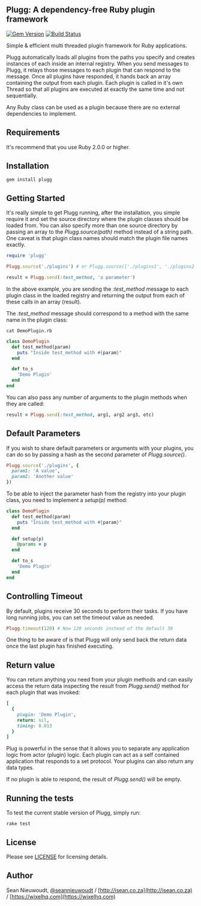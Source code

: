 ## Plugg: A dependency-free Ruby plugin framework

[![Gem Version](https://badge.fury.io/rb/plugg.svg)](https://rubygems.org/gems/plugg)
[![Build Status](https://travis-ci.org/Wixel/Plugg.svg)](https://travis-ci.org/Wixel/Plugg)

Simple & efficient multi threaded plugin framework for Ruby applications.

Plugg automatically loads all plugins from the paths you specify and creates instances of each inside an internal registry. When you send messages to Plugg, it relays those messages to each plugin that can respond to the message. Once all plugins have responded, it hands back an array containing the output from each plugin. Each plugin is called in it's own Thread so that all plugins are executed at exactly the same time and not sequentially.

Any Ruby class can be used as a plugin because there are no external dependencies to implement.

Requirements
-----------------

It's recommend that you use Ruby 2.0.0 or higher.

Installation
-----------------

    gem install plugg

Getting Started
-----------------

It's really simple to get Plugg running, after the installation, you simple require it and set the source directory where the plugin classes should be loaded from. You can also specify more than one source directory by passing an array to the *Plugg.source(path)* method instead of a string path. One caveat is that plugin class names should match the plugin file names exactly.

```ruby
require 'plugg'

Plugg.source('./plugins') # or Plugg.source(['./plugins1', './plugins2'])

result = Plugg.send(:test_method, 'a parameter')
```

In the above example, you are sending the *:test_method* message to each plugin class in the loaded registry and returning the output from each of these calls in an array (result).

The *:test_method* message should correspond to a method with the same name in the plugin class:

    cat DemoPlugin.rb

```ruby
class DemoPlugin
  def test_method(param)
    puts "Inside test_method with #{param}"
  end

  def to_s
    'Demo Plugin'
  end
end
```

You can also pass any number of arguments to the plugin methods when they are called:

```ruby
result = Plugg.send(:test_method, arg1, arg2 arg3, etc)
```

Default Parameters
-----------------

If you wish to share default parameters or arguments with your plugins, you can do so by passing a hash as the second parameter of _Plugg.source()_.

```ruby
Plugg.source('./plugins', {
  param1: 'A value',
  param2: 'Another value'
})
```

To be able to inject the parameter hash from the registry into your plugin class, you need to implement a _setup(p)_ method:

```ruby
class DemoPlugin
  def test_method(param)
    puts "Inside test_method with #{param}"
  end

  def setup(p)
    @params = p
  end

  def to_s
    'Demo Plugin'
  end
end
```

Controlling Timeout
-----------------

By default, plugins receive 30 seconds to perform their tasks. If you have long running jobs, you can set the timeout value as needed.

```ruby
Plugg.timeout(120) # Now 120 seconds instead of the default 30
```

One thing to be aware of is that Plugg will only send back the return data once the last plugin has finished executing.

Return value
-----------------

You can return anything you need from your plugin methods and can easily access the return data inspecting the result from *Plugg.send()* method for each plugin that was invoked:

```ruby
[
  {
    plugin: 'Demo Plugin',
    return: nil,
    timing: 0.013
  }
]
```

Plug is powerful in the sense that it allows you to separate any application logic from actor (plugin) logic. Each plugin can act as a self contained application that responds to a set protocol. Your plugins can also return any data types.

If no plugin is able to respond, the result of *Plugg.send()* will be empty.

Running the tests
-----------------

To test the current stable version of Plugg, simply run:

    rake test

License
-----------------

Please see [LICENSE](https://github.com/Wixel/Plugg/blob/master/LICENSE) for licensing details.

Author
-----------------

Sean Nieuwoudt, [@seannieuwoudt](https://twitter.com/seannieuwoudt) / [http://isean.co.za](http://isean.co.za) / [https://wixelhq.com](https://wixelhq.com)
